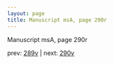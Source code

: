 ```yaml
---
layout: page
title: Manuscript msA, page 290r
---
```


Manuscript msA, page 290r

prev:  [289v](../289v) | next:  [290v](../290v)